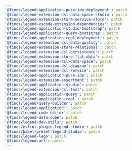 ```yaml
---
'@finos/legend-application-pure-ide-deployment': patch
'@finos/legend-extension-dsl-data-space-studio': patch
'@finos/legend-extension-store-service-store': patch
'@finos/legend-vscode-extension-dependencies': patch
'@finos/legend-application-studio-bootstrap': patch
'@finos/legend-application-query-bootstrap': patch
'@finos/legend-application-repl-deployment': patch
'@finos/legend-extension-dsl-data-quality': patch
'@finos/legend-extension-store-relational': patch
'@finos/legend-extension-dsl-persistence': patch
'@finos/legend-extension-store-flat-data': patch
'@finos/legend-extension-dsl-data-space': patch
'@finos/legend-extension-dsl-diagram': patch
'@finos/legend-extension-dsl-service': patch
'@finos/legend-application-pure-ide': patch
'@finos/legend-extension-assortment': patch
'@finos/legend-application-studio': patch
'@finos/legend-extension-dsl-text': patch
'@finos/legend-application-query': patch
'@finos/legend-application-repl': patch
'@finos/legend-query-builder': patch
'@finos/legend-application': patch
'@finos/legend-code-editor': patch
'@finos/legend-data-cube': patch
'@finos/legend-dev-utils': patch
'@finos/eslint-plugin-legend-studio': patch
'@finos/babel-preset-legend-studio': patch
'@finos/legend-lego': patch
'@finos/legend-art': patch
---
```

